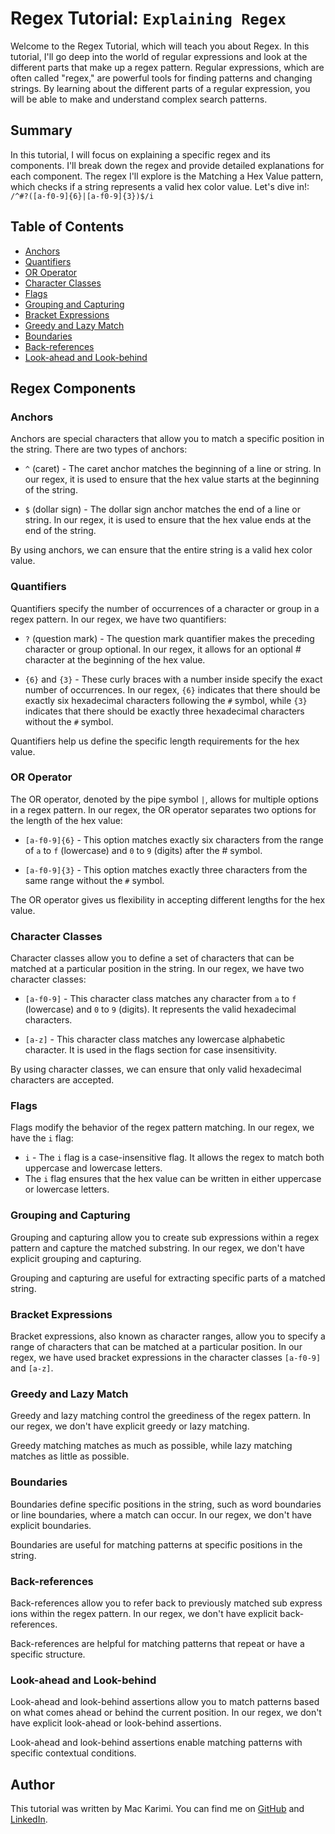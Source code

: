 # Regex Tutorial: `Explaining Regex`

Welcome to the Regex Tutorial, which will teach you about Regex. In this tutorial, I'll go deep into the world of regular expressions and look at the different parts that make up a regex pattern. Regular expressions, which are often called "regex," are powerful tools for finding patterns and changing strings. By learning about the different parts of a regular expression, you will be able to make and understand complex search patterns.

## Summary

In this tutorial, I will focus on explaining a specific regex and its components. I'll break down the regex and provide detailed explanations for each component. The regex I'll explore is the Matching a Hex Value pattern, which checks if a string represents a valid hex color value. Let's dive in!: `/^#?([a-f0-9]{6}|[a-f0-9]{3})$/i`

## Table of Contents

- [Anchors](#anchors)
- [Quantifiers](#quantifiers)
- [OR Operator](#or-operator)
- [Character Classes](#character-classes)
- [Flags](#flags)
- [Grouping and Capturing](#grouping-and-capturing)
- [Bracket Expressions](#bracket-expressions)
- [Greedy and Lazy Match](#greedy-and-lazy-match)
- [Boundaries](#boundaries)
- [Back-references](#back-references)
- [Look-ahead and Look-behind](#look-ahead-and-look-behind)

## Regex Components

### Anchors

Anchors are special characters that allow you to match a specific position in the string. There are two types of anchors:

- `^` (caret) - The caret anchor matches the beginning of a line or string. In our regex, it is used to ensure that the hex value starts at the beginning of the string.

- `$` (dollar sign) - The dollar sign anchor matches the end of a line or string. In our regex, it is used to ensure that the hex value ends at the end of the string.

By using anchors, we can ensure that the entire string is a valid hex color value.

### Quantifiers

Quantifiers specify the number of occurrences of a character or group in a regex pattern. In our regex, we have two quantifiers:

- `?` (question mark) - The question mark quantifier makes the preceding character or group optional. In our regex, it allows for an optional # character at the beginning of the hex value.

- `{6}` and `{3}` - These curly braces with a number inside specify the exact number of occurrences. In our regex, `{6}` indicates that there should be exactly six hexadecimal characters following the `#` symbol, while `{3}` indicates that there should be exactly three hexadecimal characters without the `#` symbol.

Quantifiers help us define the specific length requirements for the hex value.

### OR Operator

The OR operator, denoted by the pipe symbol `|`, allows for multiple options in a regex pattern. In our regex, the OR operator separates two options for the length of the hex value:

- `[a-f0-9]{6}` - This option matches exactly six characters from the range of `a` to `f` (lowercase) and `0` to `9` (digits) after the # symbol.

- `[a-f0-9]{3}` - This option matches exactly three characters from the same range without the `#` symbol.

The OR operator gives us flexibility in accepting different lengths for the hex value.

### Character Classes

Character classes allow you to define a set of characters that can be matched at a particular position in the string. In our regex, we have two character classes:

- `[a-f0-9]` - This character class matches any character from `a` to `f` (lowercase) and `0` to `9` (digits). It represents the valid hexadecimal characters.

- `[a-z]` - This character class matches any lowercase alphabetic character. It is used in the flags section for case insensitivity.

By using character classes, we can ensure that only valid hexadecimal characters are accepted.

### Flags

Flags modify the behavior of the regex pattern matching. In our regex, we have the `i` flag:

- `i` - The `i` flag is a case-insensitive flag. It allows the regex to match both uppercase and lowercase letters.
- The `i` flag ensures that the hex value can be written in either uppercase or lowercase letters.

### Grouping and Capturing

Grouping and capturing allow you to create sub expressions within a regex pattern and capture the matched substring. In our regex, we don't have explicit grouping and capturing.

Grouping and capturing are useful for extracting specific parts of a matched string.

### Bracket Expressions

Bracket expressions, also known as character ranges, allow you to specify a range of characters that can be matched at a particular position. In our regex, we have used bracket expressions in the character classes `[a-f0-9]` and `[a-z]`.

### Greedy and Lazy Match

Greedy and lazy matching control the greediness of the regex pattern. In our regex, we don't have explicit greedy or lazy matching.

Greedy matching matches as much as possible, while lazy matching matches as little as possible.

### Boundaries

Boundaries define specific positions in the string, such as word boundaries or line boundaries, where a match can occur. In our regex, we don't have explicit boundaries.

Boundaries are useful for matching patterns at specific positions in the string.

### Back-references

Back-references allow you to refer back to previously matched sub express ions within the regex pattern. In our regex, we don't have explicit back-references.

Back-references are helpful for matching patterns that repeat or have a specific structure.

### Look-ahead and Look-behind

Look-ahead and look-behind assertions allow you to match patterns based on what comes ahead or behind the current position. In our regex, we don't have explicit look-ahead or look-behind assertions.

Look-ahead and look-behind assertions enable matching patterns with specific contextual conditions.

## Author

This tutorial was written by Mac Karimi. You can find me on [GitHub](https://github.com/mackarimi "GitHub") and [LinkedIn](https://www.linkedin.com/in/mackarimi/ "LinkedIn").
